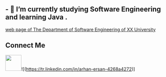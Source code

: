
## - 🌱 I’m currently studying Software Engineering and learning Java  .
[web page of The Department of Software Engineering of XX University](https://https://bau.edu.tr/icerik/3885-yazilim-muhendisligi )

## Connect Me
<img src="https://cdn-icons-png.flaticon.com/256/174/174857.png" height="50">![(https://tr.linkedin.com/in/arhan-ersan-4268a4272)]


<!--
**mrersan/mrersan** is a ✨ _special_ ✨ repository because its `README.md` (this file) appears on your GitHub profile.

Here are some ideas to get you started:




